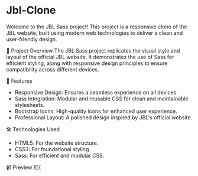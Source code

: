 # Jbl-Clone
Welcome to the JBL Sass project! This project is a responsive clone of the JBL website, built using modern web technologies to deliver a clean and user-friendly design.

🎨 Project Overview
The JBL Sass project replicates the visual style and layout of the official JBL website. It demonstrates the use of Sass for efficient styling, along with responsive design principles to ensure compatibility across different devices.

🚀 Features
- Responsive Design: Ensures a seamless experience on all devices.
- Sass Integration: Modular and reusable CSS for clean and maintainable stylesheets.
- Bootstrap Icons: High-quality icons for enhanced user experience.
- Professional Layout: A polished design inspired by JBL's official website.

🛠️ Technologies Used
- HTML5: For the website structure.
- CSS3: For foundational styling.
- Sass: For efficient and modular CSS.
  
📹  Preview
![](
